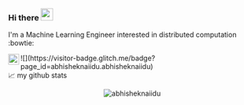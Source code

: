 ### Hi there <img src="https://media.giphy.com/media/hvRJCLFzcasrR4ia7z/giphy.gif" width="25px">
I'm a Machine Learning Engineer interested in distributed computation :bowtie:

<a href="https://www.linkedin.com/in/hesamkorki/">
  <img align="left" alt="Hesam's LinkedIN" width="22px" src="https://raw.githubusercontent.com/peterthehan/peterthehan/master/assets/linkedin.svg" />
</a>
![](https://visitor-badge.glitch.me/badge?page_id=abhisheknaiidu.abhisheknaiidu)

<br />
📈 my github stats

<p align="center"> <img src="https://github-readme-stats.vercel.app/api?username=abhisheknaiidu&show_icons=true&theme=gotham" alt="abhisheknaiidu" />
<!--
**HesamKorki/hesamkorki** is a ✨ _special_ ✨ repository because its `README.md` (this file) appears on your GitHub profile.

Here are some ideas to get you started:

- 🔭 I’m currently working on ...
- 🌱 I’m currently learning ...
- 👯 I’m looking to collaborate on ...
- 🤔 I’m looking for help with ...
- 💬 Ask me about ...
- 📫 How to reach me: ...
- 😄 Pronouns: ...
- ⚡ Fun fact: ...
-->
